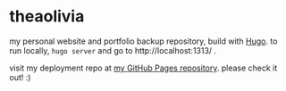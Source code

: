 # theaolivia
my personal website and portfolio backup repository,  build with [Hugo](https://gohugo.io/).
to run locally, ```hugo server``` and go to http://localhost:1313/ .


visit my deployment repo at [my GitHub Pages repository](https://github.com/teaolivia/teaolivia.github.io). please check it out! :)
